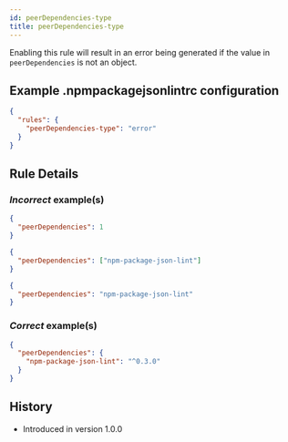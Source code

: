 ```yaml
---
id: peerDependencies-type
title: peerDependencies-type
---
```


Enabling this rule will result in an error being generated if the value in `peerDependencies` is not an object.

## Example .npmpackagejsonlintrc configuration

```json
{
  "rules": {
    "peerDependencies-type": "error"
  }
}
```

## Rule Details

### *Incorrect* example(s)

```json
{
  "peerDependencies": 1
}
```

```json
{
  "peerDependencies": ["npm-package-json-lint"]
}
```

```json
{
  "peerDependencies": "npm-package-json-lint"
}
```

### *Correct* example(s)

```json
{
  "peerDependencies": {
    "npm-package-json-lint": "^0.3.0"
  }
}
```

## History

* Introduced in version 1.0.0
